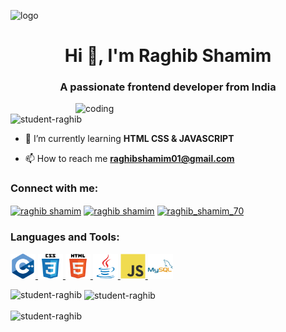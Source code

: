 ![logo](https://github.com/student-raghib/student-raghib/blob/main/github%20profile.png)
<h1 align="center">Hi 👋, I'm Raghib Shamim</h1>
<h3 align="center">A passionate frontend developer from India</h3>
<img align="right" alt="coding" width="400" src="https://miro.medium.com/v2/resize:fit:1360/0*7Q3yvSIv_t0ioJ-Z.gif">

<p align="left"> <img src="https://komarev.com/ghpvc/?username=student-raghib&label=Profile%20views&color=0e75b6&style=flat" alt="student-raghib" /> </p>

- 🌱 I’m currently learning **HTML CSS & JAVASCRIPT**

- 📫 How to reach me **raghibshamim01@gmail.com**

<h3 align="left">Connect with me:</h3>
<p align="left">
<a href="https://linkedin.com/in/raghib shamim" target="blank"><img align="center" src="https://raw.githubusercontent.com/rahuldkjain/github-profile-readme-generator/master/src/images/icons/Social/linked-in-alt.svg" alt="raghib shamim" height="30" width="40" /></a>
<a href="https://fb.com/raghib shamim" target="blank"><img align="center" src="https://raw.githubusercontent.com/rahuldkjain/github-profile-readme-generator/master/src/images/icons/Social/facebook.svg" alt="raghib shamim" height="30" width="40" /></a>
<a href="https://instagram.com/raghib_shamim_70" target="blank"><img align="center" src="https://raw.githubusercontent.com/rahuldkjain/github-profile-readme-generator/master/src/images/icons/Social/instagram.svg" alt="raghib_shamim_70" height="30" width="40" /></a>
</p>

<h3 align="left">Languages and Tools:</h3>
<p align="left"> <a href="https://www.w3schools.com/cpp/" target="_blank" rel="noreferrer"> <img src="https://raw.githubusercontent.com/devicons/devicon/master/icons/cplusplus/cplusplus-original.svg" alt="cplusplus" width="40" height="40"/> </a> <a href="https://www.w3schools.com/css/" target="_blank" rel="noreferrer"> <img src="https://raw.githubusercontent.com/devicons/devicon/master/icons/css3/css3-original-wordmark.svg" alt="css3" width="40" height="40"/> </a> <a href="https://www.w3.org/html/" target="_blank" rel="noreferrer"> <img src="https://raw.githubusercontent.com/devicons/devicon/master/icons/html5/html5-original-wordmark.svg" alt="html5" width="40" height="40"/> </a> <a href="https://www.java.com" target="_blank" rel="noreferrer"> <img src="https://raw.githubusercontent.com/devicons/devicon/master/icons/java/java-original.svg" alt="java" width="40" height="40"/> </a> <a href="https://developer.mozilla.org/en-US/docs/Web/JavaScript" target="_blank" rel="noreferrer"> <img src="https://raw.githubusercontent.com/devicons/devicon/master/icons/javascript/javascript-original.svg" alt="javascript" width="40" height="40"/> </a> <a href="https://www.mysql.com/" target="_blank" rel="noreferrer"> <img src="https://raw.githubusercontent.com/devicons/devicon/master/icons/mysql/mysql-original-wordmark.svg" alt="mysql" width="40" height="40"/> </a> </p>

<p><img align="left" src="https://github-readme-stats.vercel.app/api/top-langs?username=student-raghib&show_icons=true&locale=en&layout=compact" alt="student-raghib" /></p>

<p>&nbsp;<img align="center" src="https://github-readme-stats.vercel.app/api?username=student-raghib&show_icons=true&locale=en" alt="student-raghib" /></p>

<p><img align="center" src="https://github-readme-streak-stats.herokuapp.com/?user=student-raghib&" alt="student-raghib" /></p>
